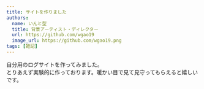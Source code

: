 ```yaml
---
title: サイトを作りました
authors:
  name: いんと型
  title: 背景アーティスト・ディレクター
  url: https://github.com/wgao19
  image_url: https://github.com/wgao19.png
tags: [雑記]
---
```


自分用のログサイトを作ってみました。  
とりあえず実験的に作っております。暖かい目で見て見守ってもらえると嬉しいです。  